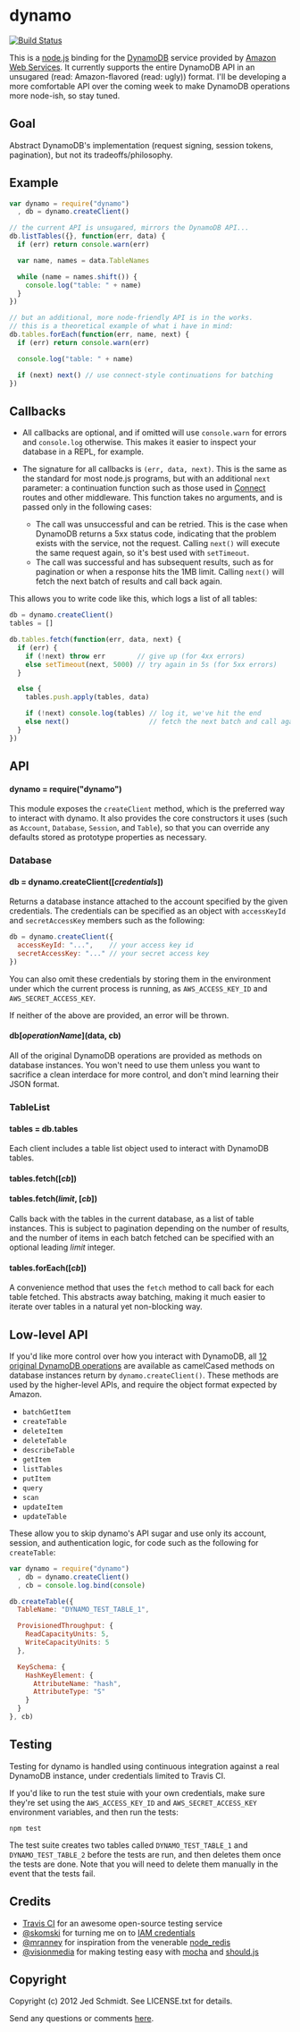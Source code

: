 dynamo
======

[![Build Status](https://secure.travis-ci.org/jed/dynamo.png)][travis]

This is a [node.js][node] binding for the [DynamoDB][dynamo] service provided by [Amazon Web Services][aws]. It currently supports the entire DynamoDB API in an unsugared (read: Amazon-flavored (read: ugly)) format. I'll be developing a more comfortable API over the coming week to make DynamoDB operations more node-ish, so stay tuned.

Goal
----

Abstract DynamoDB's implementation (request signing, session tokens, pagination), but not its tradeoffs/philosophy.

Example
-------

```javascript
var dynamo = require("dynamo")
  , db = dynamo.createClient()

// the current API is unsugared, mirrors the DynamoDB API...
db.listTables({}, function(err, data) {
  if (err) return console.warn(err)

  var name, names = data.TableNames

  while (name = names.shift()) {
  	console.log("table: " + name)
  }
})

// but an additional, more node-friendly API is in the works.
// this is a theoretical example of what i have in mind:
db.tables.forEach(function(err, name, next) {
  if (err) return console.warn(err)

  console.log("table: " + name)

  if (next) next() // use connect-style continuations for batching
})
```

Callbacks
---------

- All callbacks are optional, and if omitted will use `console.warn` for errors and `console.log` otherwise. This makes it easier to inspect your database in a REPL, for example.

- The signature for all callbacks is `(err, data, next)`. This is the same as the standard for most node.js programs, but with an additional `next` parameter: a continuation function such as those used in [Connect][connect] routes and other middleware. This function takes no arguments, and is passed only in the following cases:

  - The call was unsuccessful and can be retried. This is the case when DynamoDB returns a 5xx status code, indicating that the problem exists with the service, not the request. Calling `next()` will execute the same request again, so it's best used with `setTimeout`.
  - The call was successful and has subsequent results, such as for pagination or when a response hits the 1MB limit. Calling `next()` will fetch the next batch of results and call back again.

This allows you to write code like this, which logs a list of all tables:

```javascript
db = dynamo.createClient()
tables = []

db.tables.fetch(function(err, data, next) {
  if (err) {
    if (!next) throw err        // give up (for 4xx errors)
    else setTimeout(next, 5000) // try again in 5s (for 5xx errors)
  }

  else {
    tables.push.apply(tables, data)

    if (!next) console.log(tables) // log it, we've hit the end
    else next()                    // fetch the next batch and call again
  }
})
```

API
---

#### dynamo = require("dynamo")

This module exposes the `createClient` method, which is the preferred way to interact with dynamo. It also provides the core constructors it uses (such as `Account`, `Database`, `Session`, and `Table`), so that you can override any defaults stored as prototype properties as necessary.

### Database

#### db = dynamo.createClient([_credentials_])

Returns a database instance attached to the account specified by the given credentials. The credentials can be specified as an object with `accessKeyId` and `secretAccessKey` members such as the following:

```javascript
db = dynamo.createClient({
  accessKeyId: "...",    // your access key id
  secretAccessKey: "..." // your secret access key
})
```

You can also omit these credentials by storing them in the environment under which the current process is running, as `AWS_ACCESS_KEY_ID` and `AWS_SECRET_ACCESS_KEY`.

If neither of the above are provided, an error will be thrown.

#### db\[_operationName_\](data, cb)

All of the original DynamoDB operations are provided as methods on database instances. You won't need to use them unless you want to sacrifice a clean interdace for more control, and don't mind learning their JSON format.

### TableList

#### tables = db.tables

Each client includes a table list object used to interact with DynamoDB tables.

#### tables.fetch([_cb_])
#### tables.fetch(_limit_, [_cb_])

Calls back with the tables in the current database, as a list of table instances. This is subject to pagination depending on the number of results, and the number of items in each batch fetched can be specified with an optional leading _limit_ integer.

#### tables.forEach([_cb_])

A convenience method that uses the `fetch` method to call back for each table fetched. This abstracts away batching, making it much easier to iterate over tables in a natural yet non-blocking way.

<!-- #### tables.add(_name_, _args..._)

An alias for `tables.get(name).create(args...)`.

#### tables.remove(_name_, _args..._)

An alias for `tables.get(name).destroy(args...)`.

### Table

#### table = tables.get(_tableName_)
 -->

Low-level API
-------------

If you'd like more control over how you interact with DynamoDB, all [12 original DynamoDB operations][api] are available as camelCased methods on database instances return by `dynamo.createClient()`. These methods are used by the higher-level APIs, and require the object format expected by Amazon.

- `batchGetItem`
- `createTable`
- `deleteItem`
- `deleteTable`
- `describeTable`
- `getItem`
- `listTables`
- `putItem`
- `query`
- `scan`
- `updateItem`
- `updateTable`

These allow you to skip dynamo's API sugar and use only its account, session, and authentication logic, for code such as the following for `createTable`:

```javascript
var dynamo = require("dynamo")
  , db = dynamo.createClient()
  , cb = console.log.bind(console)

db.createTable({
  TableName: "DYNAMO_TEST_TABLE_1",

  ProvisionedThroughput: {
    ReadCapacityUnits: 5,
    WriteCapacityUnits: 5
  },

  KeySchema: {
    HashKeyElement: {
      AttributeName: "hash",
      AttributeType: "S"
    }
  }
}, cb)
```

Testing
-------

Testing for dynamo is handled using continuous integration against a real DynamoDB instance, under credentials limited to Travis CI.

If you'd like to run the test stuie with your own credentials, make sure they're set using the `AWS_ACCESS_KEY_ID` and `AWS_SECRET_ACCESS_KEY` environment variables, and then run the tests:

    npm test

The test suite creates two tables called `DYNAMO_TEST_TABLE_1` and `DYNAMO_TEST_TABLE_2` before the tests are run, and then deletes them once the tests are done. Note that you will need to delete them manually in the event that the tests fail.

Credits
-------

- [Travis CI][travis] for an awesome open-source testing service
- [@skomski][skomski] for turning me on to [IAM credentials][iam]
- [@mranney][mranney] for inspiration from the venerable [node_redis][node_redis]
- [@visionmedia][tj] for making testing easy with [mocha][mocha] and [should.js][should]

Copyright
---------

Copyright (c) 2012 Jed Schmidt. See LICENSE.txt for details.

Send any questions or comments [here][twitter].

[travis]: http://travis-ci.org/jed/dynamo
[node]: http://nodejs.org
[dynamo]: http://docs.amazonwebservices.com/amazondynamodb/latest/developerguide/Introduction.html
[aws]: http://aws.amazon.com
[api]: http://docs.amazonwebservices.com/amazondynamodb/latest/developerguide/operationlist.html
[mranney]: https://github.com/mranney
[skomski]: https://github.com/skomski
[node_redis]: https://github.com/mranney/node_redis
[twitter]: http://twitter.com/jedschmidt
[heroku]: http://heroku.com
[mocha]: https://visionmedia.github.com/mocha
[should]: https://github.com/visionmedia/should.js
[tj]: https://github.com/visionmedia
[iam]: http://docs.amazonwebservices.com/IAM/latest/UserGuide/IAM_Introduction.html
[connect]: http://www.senchalabs.org/connect